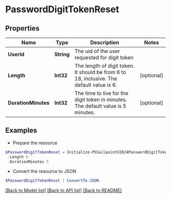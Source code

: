 # PasswordDigitTokenReset
## Properties

Name | Type | Description | Notes
------------ | ------------- | ------------- | -------------
**UserId** | **String** | The uid of the user requested for digit token | 
**Length** | **Int32** | The length of digit token. It should be from 6 to 18, inclusive. The default value is 6. | [optional] 
**DurationMinutes** | **Int32** | The time to live for the digit token in minutes. The default value is 5 minutes. | [optional] 

## Examples

- Prepare the resource
```powershell
$PasswordDigitTokenReset = Initialize-PSSailpointV2024PasswordDigitTokenReset  -UserId Abby.Smith `
 -Length 8 `
 -DurationMinutes 5
```

- Convert the resource to JSON
```powershell
$PasswordDigitTokenReset | ConvertTo-JSON
```

[[Back to Model list]](../README.md#documentation-for-models) [[Back to API list]](../README.md#documentation-for-api-endpoints) [[Back to README]](../README.md)

